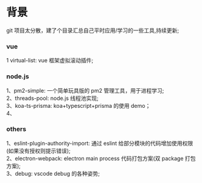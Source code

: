 # 背景

git 项目太分散，建了个目录汇总自己平时应用/学习的一些工具,持续更新;

### vue

1 virtual-list: vue 框架虚拟滚动插件;

### node.js

1、pm2-simple: 一个简单玩具版的 pm2 管理工具，用于进程学习;  
2、threads-pool: node.js 线程池实现;  
3、koa-ts-prisma: koa+typescript+prisma 的使用 demo；  
4、

### others

1、eslint-plugin-authority-import: 通过 eslint 给部分模块的代码增加使用权限(如果没有授权则提示错误);  
2、electron-webpack: electron main process 代码打包方案(双 package 打包方案);  
3、debug: vscode debug 的各种姿势;

